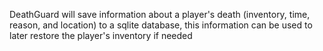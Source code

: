 DeathGuard will save information about a player's death (inventory, time, reason, and location) to a sqlite database, this information can be used to later restore the player's inventory if needed
